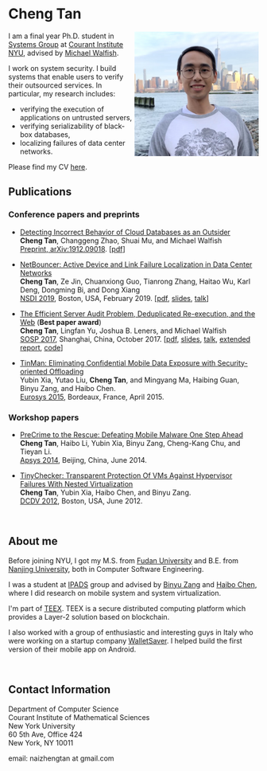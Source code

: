 ---
---

# Cheng Tan

  <img align="right" src="doc/info/cheng_19_NYU.JPG" width="250">

  <!-- <img src="doc/info/cheng_19_NYU.JPG" width="200" class="align-right" > -->
  <!-- ![image-title-here](doc/info/cheng_19_NYU.jpg){: .align-right width="200"} -->

  I am a final year Ph.D. student in [Systems Group](http://news.cs.nyu.edu/)
  at [Courant Institute](https://cims.nyu.edu/) [NYU](www.nyu.edu),
  advised by [Michael Walfish](https://cs.nyu.edu/~mwalfish/).

  I work on system security. I build systems that enable
  users to verify their outsourced services.
  In particular, my research includes:

  * verifying the execution of applications on untrusted servers,
  * verifying serializability of black-box databases,
  * localizing failures of data center networks.

  Please find my CV [here](doc/info/cv.pdf).





## Publications

### Conference papers and preprints

* [Detecting Incorrect Behavior of Cloud Databases as an Outsider](https://arxiv.org/pdf/1912.09018.pdf)  
  **Cheng Tan**, Changgeng Zhao, Shuai Mu, and Michael Walfish  
  [Preprint, arXiv:1912.09018](https://arxiv.org/abs/1912.09018). \[[pdf](https://arxiv.org/pdf/1912.09018.pdf)\]

* [NetBouncer: Active Device and Link Failure Localization in Data Center Networks](doc/papers/netbouncer19tan.pdf)  
  **Cheng Tan**, Ze Jin, Chuanxiong Guo, Tianrong Zhang, Haitao Wu, Karl Deng, Dongming Bi, and Dong Xiang  
  [NSDI 2019](https://www.usenix.org/conference/nsdi19), Boston, USA, February 2019.
  \[[pdf](doc/papers/netbouncer19tan.pdf),
    [slides](https://www.usenix.org/sites/default/files/conference/protected-files/nsdi19_slides_cheng_tan.pdf), [talk](https://www.youtube.com/watch?v=ncujDdW1wrE)\]

* [The Efficient Server Audit Problem, Deduplicated Re-execution, and the Web](project/orochi.html)
  (**Best paper award**)  
  **Cheng Tan**, Lingfan Yu, Joshua B. Leners, and Michael Walfish  
  [SOSP 2017](https://www.sigops.org/sosp/sosp17/), Shanghai, China, October 2017.
  \[[pdf](doc/papers/efficient17tan.pdf),
  [slides](https://www.sigops.org/s/conferences/sosp/2017/slides/cheng-sosp17-slides.pdf), [talk](http://delivery.acm.org/10.1145/3140000/3132760/server_audit.mp4?ip=216.165.95.184&id=3132760&acc=ACTIVE%20SERVICE&key=36E5A5D4E382B3FA%2E36E5A5D4E382B3FA%2E4D4702B0C3E38B35%2E4D4702B0C3E38B35&__acm__=1566868999_3ea48fc35a47483d1c776b213803183c), [extended report](https://arxiv.org/abs/1709.08501), [code](https://github.com/OrochiProject/orochi)\]

* [TinMan: Eliminating Confidential Mobile Data Exposure with Security-oriented Offloading](doc/papers/tinman15xia.pdf)  
  Yubin Xia, Yutao Liu, **Cheng Tan**, and Mingyang Ma, Haibing Guan, Binyu Zang, and Haibo Chen.  
  [Eurosys 2015](http://eurosys2015.labri.fr/), Bordeaux, France, April 2015.

### Workshop papers

* [PreCrime to the Rescue: Defeating Mobile Malware One Step Ahead](doc/papers/precrime14tan.pdf)  
  **Cheng Tan**, Haibo Li, Yubin Xia, Binyu Zang, Cheng-Kang Chu, and Tieyan Li.  
  [Apsys 2014](http://acs.ict.ac.cn/apsys2014/), Beijing, China, June 2014.

* [TinyChecker: Transparent Protection Of VMs Against Hypervisor Failures With Nested Virtualization](doc/papers/tinychecker12tan.pdf)  
  **Cheng Tan**, Yubin Xia, Haibo Chen, and Binyu Zang.  
  [DCDV 2012](http://www.cse.ust.hk/DCDV2012/), Boston, USA, June 2012.

<br>

## About me

Before joining NYU, I got my M.S. from [Fudan University](http://www.fudan.edu.cn/en/)
and B.E. from [Nanjing University](http://www.nju.edu.cn/html/eng/1.html),
both in Computer Software Engineering.

I was a student at [IPADS](http://ipads.se.sjtu.edu.cn/) group and advised by
[Binyu Zang](http://ppi.fudan.edu.cn/art/binyu_zang)
and [Haibo Chen](http://ipads.se.sjtu.edu.cn/pub:members:haibo_chen),
where I did research on mobile system and system virtualization.

I'm part of [TEEX](https://teex.io). TEEX is a secure distributed computing
platform which provides a Layer-2 solution based on blockchain.

I also worked with a group of enthusiastic and interesting guys in
Italy who were working on a startup company [WalletSaver](http://www.walletsaver.com/).
I helped build the first version of their mobile app on Android.

<br>

## Contact Information

Department of Computer Science  
Courant Institute of Mathematical Sciences  
New York University  
60 5th Ave, Office 424  
New York, NY 10011  

email: naizhengtan at gmail.com
